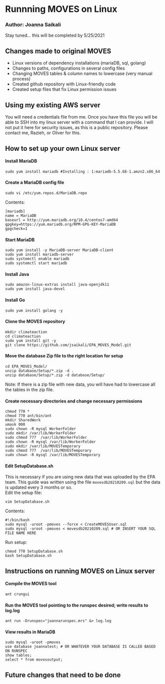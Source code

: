 # Runnning MOVES on Linux  
### Author: Joanna Saikali  

Stay tuned... this will be completed by 5/25/2021   

## Changes made to original MOVES
- Linux versions of dependency installations (mariaDB, sql, golang)   
- Changes to paths, configurations in several config files   
- Changing MOVES tables & column names to lowercase (very manual process)   
- Created github repository with Linux-friendly code   
- Created setup files that fix Linux permission issues   

## Using my existing AWS server
You will need a credentials file from me. Once you have this file you will be able to SSH into my linux server with a command that I can provide. I will not put it here for security issues, as this is a public repository. Please contact me, Razieh, or Oliver for this.

## How to set up your own Linux server
#### Install MariaDB
```
sudo yum install mariadb #Installing : 1:mariadb-5.5.68-1.amzn2.x86_64
```

#### Create a MariaDB config file
```
sudo vi /etc/yum.repos.d/MariaDB.repo
```

Contents:  
```
[mariadb]
name = MariaDB
baseurl = http://yum.mariadb.org/10.4/centos7-amd64
gpgkey=https://yum.mariadb.org/RPM-GPG-KEY-MariaDB
gpgcheck=1
```

#### Start MariaDB
```
sudo yum install -y MariaDB-server MariaDB-client
sudo yum install mariadb-server
sudo systemctl enable mariadb
sudo systemctl start mariadb
```

#### Install Java
```
sudo amazon-linux-extras install java-openjdk11
sudo yum install java-devel
```

#### Install Go
```
sudo yum install golang -y
```

#### Clone the MOVES repository 
```
mkdir climateaction
cd climateaction
sudo yum install git -y
git clone https://github.com/jsaikali/EPA_MOVES_Model.git
```

#### Move the database Zip file to the right location for setup
```
cd EPA_MOVES_Model/
unzip database/Setup/*.zip -d .
unzip database/Setup/*.zip -d database/Setup/
```
Note: If there is a zip file with new data, you will have had to lowercase all the tables in the zip file.

#### Create necessary directories and change necessary permissions
```
chmod 770 *
chmod 770 ant/bin/ant
mkdir SharedWork 
umask 000 
sudo chown -R mysql WorkerFolder
sudo mkdir /var/lib/WorkerFolder
sudo chmod 777  /var/lib/WorkerFolder
sudo chown -R mysql /var/lib/WorkerFolder
sudo mkdir /var/lib/MOVESTemporary
sudo chmod 777  /var/lib/MOVESTemporary
sudo chown -R mysql /var/lib/MOVESTemporary
```

#### Edit SetupDatabase.sh
This is necessary if you are using new data that was uploaded by the EPA team. This guide was written using the file `movesdb20210209.sql` but the data is updated every 3 months or so.   
Edit the setup file:   
```
vim SetupDatabase.sh
```
Contents:  
```
#!/bin/bash
sudo mysql -uroot -pmoves --force < CreateMOVESUser.sql
sudo mysql -uroot -pmoves < movesdb20210209.sql # OR INSERT YOUR SQL FILE NAME HERE
```

Run setup:  
```
chmod 770 SetupDatabase.sh
bash SetupDatabase.sh
```

## Instructions on running MOVES on Linux server
#### Compile the MOVES tool
```
ant crungui
```

#### Run the MOVES tool pointing to the runspec desired; write results to log.log
```
ant run -Drunspec="joannarunspec.mrs" &> log.log
```

#### View results in MariaDB
```
sudo mysql -uroot -pmoves
use database joannatest; # OR WHATEVER YOUR DATABASE IS CALLED BASED ON RUNSPEC
show tables;
select * from movesoutput;
```

## Future changes that need to be done
